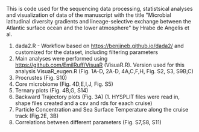 This is code used for the sequencing data processing, statistsical analyses and visualization of data of the manuscript with the title "Microbial latitudinal diversity gradients and lineage-selective exchange between the Atlantic surface ocean and the lower atmosphere" by Hrabe de Angelis et al.

1. dada2.R - Workflow based on https://benjjneb.github.io/dada2/ and customized for the dataset, including filtering parameters
2. Main analyses were performed using https://github.com/EmilRuff/VisuaR (VisuaR.R). Version used for this analysis VisuaR_eugen.R (Fig. 1A-D, 2A-D, 4A,C,F,H, Fig. S2, S3, S9B,C)
3. Procrustes (Fig. S10)
4. Core microbiome (Fig. 4D,E,I,J, Fig. S5)
5. Ternary plots (Fig. 4B,G, S14)
6. Backward Trajectory plots (Fig. 3A)
     (1.  HYSPLIT files were read in, shape files created and a csv and rds for eaach cruise)
8. Particle Concentration and Sea Surface Temperature along the cruise track (Fig.2E, 3B)
9. Correlations between different parameters (Fig. S7,S8, S11)
   
